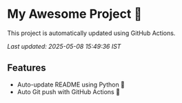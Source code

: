 # My Awesome Project 🚀

This project is automatically updated using GitHub Actions.

_Last updated: 2025-05-08 15:49:36 IST_

## Features
- Auto-update README using Python 🐍
- Auto Git push with GitHub Actions 🤖

